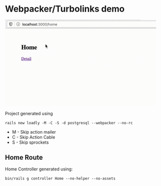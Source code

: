 # Webpacker/Turbolinks demo

<img src="./home_to_detail.gif" width="500" alt="Switching home to detail screens">

Project generated using

    rails new loadly -M -C -S -d postgresql --webpacker --no-rc

  * M - Skip action mailer
  * C - Skip Action Cable
  * S - Skip sprockets

## Home Route

Home Controller generated using:

    bin/rails g controller Home --no-helper --no-assets
